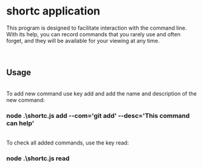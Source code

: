 # shortc application

This program is designed to facilitate interaction with the command line. 
<br/> With its help, you can record commands that you rarely use and often forget, and they will be available for your viewing at any time.
<br/><br/><br/>


## Usage

 <br/> To add new command use key add and add the name and description of the new command: <br/>
 
### node .\shortc.js add --com='git add' --desc='This command can help'

 <br/> To check all added commands, use the key read: <br/> 
 
### node .\shortc.js read